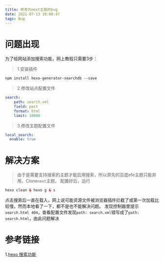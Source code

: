 ```yaml
---
title: 修改为next主题的bug
date: 2021-07-13 10:08:47
tags: Bug
---
```

# 问题出现
为了给网站添加搜索功能，网上教程只需要3步：
> 1.安装插件
```html
npm install hexo-generator-searchdb --save
```
> 2.修改站点配置文件
```yaml
search:
    path: search.xml
    field: post
    format: html
    limit: 10000
```
> 3.修改主题配置文件
```yaml
local_search:
  enable: true
```
# 解决方案
> 由于是需要支持搜索的主题才能启用搜索，所以原先的百度efe主题只能弃用，Clone`next`主题。
> 配置好后，运行
```html
hexo clean & hexo g & s
```
点击搜索后一直在载入，网上说可能资源文件被浏览器插件拦截了或第一次加载比较慢，然而本地看了一下，都不是也不能解决问题。
发现控制器里提示`search.html 404`，查看配置文件发现`path: search.xml`错写成了`path: search.html`，由此问题解决



<div id="container"></div>
<link rel="stylesheet" href="https://imsun.github.io/gitment/style/default.css">
<script src="https://imsun.github.io/gitment/dist/gitment.browser.js"></script>
<script>
var gitment = new Gitment({
  owner: 'firework-wyw',
  repo: 'git_comment',
  oauth: {
    client_id: '8a085244b132bd131808',
    client_secret: 'bd7d2304a4d0056f0fab6265176b50614343bdd8',
  },
});
gitment.render('container')
</script>

# 参考链接
1.[hexo 搜索功能](https://blog.csdn.net/ganzhilin520/article/details/79047983)